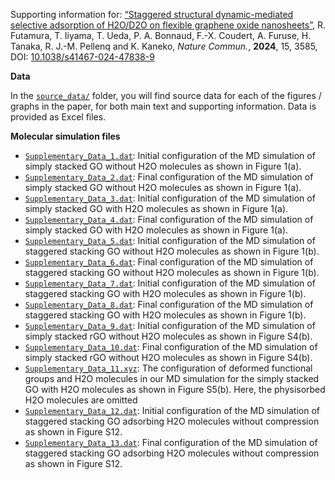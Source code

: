 Supporting information for: [“Staggered structural dynamic-mediated selective adsorption of H2O/D2O on flexible graphene oxide nanosheets”](https://doi.org/10.1038/s41467-024-47838-9), R. Futamura, T. Iiyama, T. Ueda, P. A. Bonnaud, F.-X. Coudert, A. Furuse, H. Tanaka, R. J.-M. Pellenq and K. Kaneko, _Nature Commun._, **2024**, 15, 3585, DOI: [10.1038/s41467-024-47838-9](https://doi.org/10.1038/s41467-024-47838-9)


**Data**

In the [`source_data/`](source_data/) folder, you will find source data for each of the figures / graphs in the paper, for both main text and supporting information. Data is provided as Excel files.

**Molecular simulation files**

- [`Supplementary_Data_1.dat`](simulations/Supplementary_Data_1.dat): Initial configuration of the MD simulation of simply stacked GO without H2O molecules as shown in Figure 1(a).
- [`Supplementary_Data_2.dat`](simulations/Supplementary_Data_2.dat): Final configuration of the MD simulation of simply stacked GO without H2O molecules as shown in Figure 1(a).
- [`Supplementary_Data_3.dat`](simulations/Supplementary_Data_3.dat): Initial configuration of the MD simulation of simply stacked GO with H2O molecules as shown in Figure 1(a).
- [`Supplementary_Data_4.dat`](simulations/Supplementary_Data_4.dat): Final configuration of the MD simulation of simply stacked GO with H2O molecules as shown in Figure 1(a).
- [`Supplementary_Data_5.dat`](simulations/Supplementary_Data_5.dat): Initial configuration of the MD simulation of staggered stacking GO without H2O molecules as shown in Figure 1(b).
- [`Supplementary_Data_6.dat`](simulations/Supplementary_Data_6.dat): Final configuration of the MD simulation of staggered stacking GO without H2O molecules as shown in Figure 1(b).
- [`Supplementary_Data_7.dat`](simulations/Supplementary_Data_7.dat): Initial configuration of the MD simulation of staggered stacking GO with H2O molecules as shown in Figure 1(b).
- [`Supplementary_Data_8.dat`](simulations/Supplementary_Data_8.dat): Final configuration of the MD simulation of staggered stacking GO with H2O molecules as shown in Figure 1(b).
- [`Supplementary_Data_9.dat`](simulations/Supplementary_Data_9.dat): Initial configuration of the MD simulation of simply stacked rGO without H2O molecules as shown in Figure S4(b).
- [`Supplementary_Data_10.dat`](simulations/Supplementary_Data_10.dat): Final configuration of the MD simulation of simply stacked rGO without H2O molecules as shown in Figure S4(b).
- [`Supplementary_Data_11.xyz`](simulations/Supplementary_Data_11.xyz): The configuration of deformed functional groups and H2O molecules in our MD simulation for the simply stacked GO with H2O molecules as shown in Figure S5(b). Here, the physisorbed H2O molecules are omitted
- [`Supplementary_Data_12.dat`](simulations/Supplementary_Data_12.dat): Initial configuration of the MD simulation of staggered stacking GO adsorbing H2O molecules without compression as shown in Figure S12.
- [`Supplementary_Data_13.dat`](simulations/Supplementary_Data_13.dat): Final configuration of the MD simulation of staggered stacking GO adsorbing H2O molecules without compression as shown in Figure S12.
